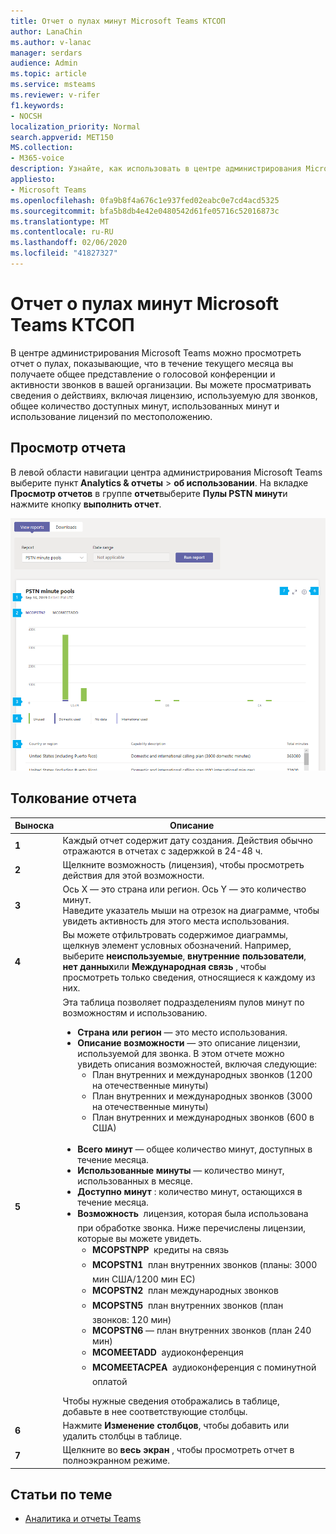 ```yaml
---
title: Отчет о пулах минут Microsoft Teams КТСОП
author: LanaChin
ms.author: v-lanac
manager: serdars
audience: Admin
ms.topic: article
ms.service: msteams
ms.reviewer: v-rifer
f1.keywords:
- NOCSH
localization_priority: Normal
search.appverid: MET150
MS.collection:
- M365-voice
description: Узнайте, как использовать в центре администрирования Microsoft Teams отчет пула групп по протоколу PSTN, чтобы узнать количество минут, потраченных в течение текущего месяца Организации.
appliesto:
- Microsoft Teams
ms.openlocfilehash: 0fa9b8f4a676c1e937fed02eabc0e7cd4acd5325
ms.sourcegitcommit: bfa5b8db4e42e0480542d61fe05716c52016873c
ms.translationtype: MT
ms.contentlocale: ru-RU
ms.lasthandoff: 02/06/2020
ms.locfileid: "41827327"
---
```

# <a name="microsoft-teams-pstn-minute-pools-report"></a>Отчет о пулах минут Microsoft Teams КТСОП

В центре администрирования Microsoft Teams можно просмотреть отчет о пулах, показывающие, что в течение текущего месяца вы получаете общее представление о голосовой конференции и активности звонков в вашей организации. Вы можете просматривать сведения о действиях, включая лицензию, используемую для звонков, общее количество доступных минут, использованных минут и использование лицензий по местоположению.

## <a name="view-the-report"></a>Просмотр отчета

В левой области навигации центра администрирования Microsoft Teams выберите пункт **Analytics & отчеты** > **об использовании**. На вкладке **Просмотр отчетов** в группе **отчет**выберите **Пулы PSTN минут**и нажмите кнопку **выполнить отчет**.

![Снимок экрана: отчет о пулах для групповых минут в центре администрирования](../media/teams-reports-pstn-minute-pools-with-callouts.png "Снимок экрана: отчет о пулах для групповых минут в центре администрирования Microsoft Teams с пронумерованными выносками")

## <a name="interpret-the-report"></a>Толкование отчета

|Выноска |Описание  |
|--------|-------------|
|**1**   |Каждый отчет содержит дату создания. Действия обычно отражаются в отчетах с задержкой в 24-48 ч. |
|**2**   |Щелкните возможность (лицензия), чтобы просмотреть действия для этой возможности. |
|**3**   |Ось X — это страна или регион. Ось Y — это количество минут. <br>Наведите указатель мыши на отрезок на диаграмме, чтобы увидеть активность для этого места использования.  |
|**4**   |Вы можете отфильтровать содержимое диаграммы, щелкнув элемент условных обозначений. Например, выберите **неиспользуемые**, **внутренние пользователи**, **нет данных**или **Международная связь** , чтобы просмотреть только сведения, относящиеся к каждому из них. |
|**5**   |Эта таблица позволяет подразделениям пулов минут по возможностям и использованию. <ul><li>**Страна или регион** — это место использования. </li><li>**Описание возможности** — это описание лицензии, используемой для звонка.  В этом отчете можно увидеть описания возможностей, включая следующие: <ul><li>План внутренних и международных звонков (1200 на отечественные минуты)</li><li>План внутренних и международных звонков (3000 на отечественные минуты)</li><li>План внутренних и международных звонков (600 в США)</li></ul></li><br><li>**Всего минут** — общее количество минут, доступных в течение месяца.</li><li>**Использованные минуты** — количество минут, использованных в месяце.</li> <li>**Доступно минут** : количество минут, остающихся в течение месяца.</li><li>**Возможность**  лицензия, которая была использована при обработке звонка. Ниже перечислены лицензии, которые вы можете увидеть.<ul><li>**MCOPSTNPP**  кредиты на связь</li><li>**MCOPSTN1**  план внутренних звонков (планы: 3000 мин США/1200 мин ЕС)</li><li>**MCOPSTN2**  план международных звонков</li><li>**MCOPSTN5**  план внутренних звонков (план звонков: 120 мин)</li><li>**MCOPSTN6** — план внутренних звонков (план 240 мин)</li><li>**MCOMEETADD**  аудиоконференция</li><li>**MCOMEETACPEA**  аудиоконференция с поминутной оплатой</li></ul></li> </ul> Чтобы нужные сведения отображались в таблице, добавьте в нее соответствующие столбцы.|
|**6**   |Нажмите **Изменение столбцов**, чтобы добавить или удалить столбцы в таблице.|
|**7**   |Щелкните во **весь экран** , чтобы просмотреть отчет в полноэкранном режиме.|

## <a name="related-topics"></a>Статьи по теме

- [Аналитика и отчеты Teams](teams-reporting-reference.md)